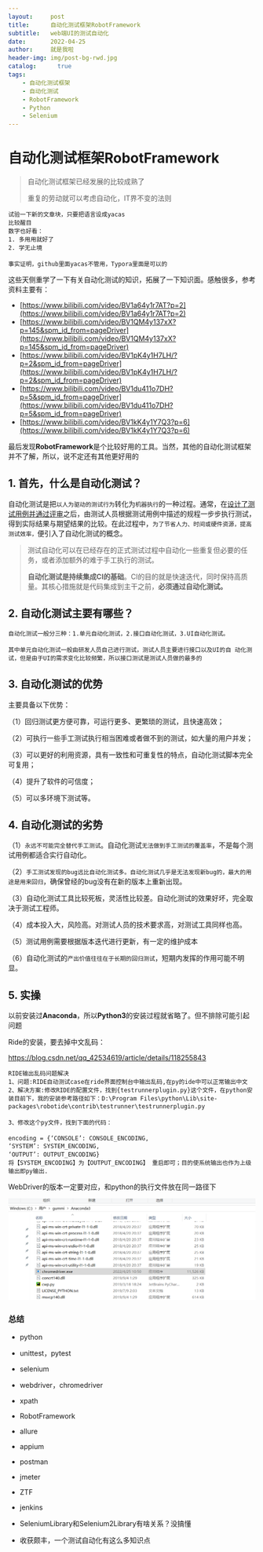 ```yaml
---
layout:     post
title:      自动化测试框架RobotFramework
subtitle:   web端UI的测试自动化
date:       2022-04-25
author:     就是我啦
header-img: img/post-bg-rwd.jpg
catalog: 	  true
tags:
    - 自动化测试框架    
    - 自动化测试        
    - RobotFramework      
    - Python
    - Selenium   
---
```


# 自动化测试框架RobotFramework

> 自动化测试框架已经发展的比较成熟了
>
> 重复的劳动就可以考虑自动化，IT界不变的法则

```yacas
试验一下新的文章块，只要把语言设成yacas
比较醒目
数字也好看：
1. 多用用就好了
2. 学无止境

事实证明，github里面yacas不管用，Typora里面是可以的
```

这些天侧重学了一下有关自动化测试的知识，拓展了一下知识面。感触很多，参考资料主要有：

* [https://www.bilibili.com/video/BV1a64y1r7AT?p=2](https://www.bilibili.com/video/BV1a64y1r7AT?p=2)
* [https://www.bilibili.com/video/BV1QM4y137xX?p=145&spm_id_from=pageDriver](https://www.bilibili.com/video/BV1QM4y137xX?p=145&spm_id_from=pageDriver)
* [https://www.bilibili.com/video/BV1pK4y1H7LH/?p=2&spm_id_from=pageDriver](https://www.bilibili.com/video/BV1pK4y1H7LH/?p=2&spm_id_from=pageDriver)
* [https://www.bilibili.com/video/BV1du411o7DH?p=5&spm_id_from=pageDriver](https://www.bilibili.com/video/BV1du411o7DH?p=5&spm_id_from=pageDriver)
* [https://www.bilibili.com/video/BV1kK4y1Y7Q3?p=6](https://www.bilibili.com/video/BV1kK4y1Y7Q3?p=6)

最后发现**RobotFramework**是个比较好用的工具。当然，其他的自动化测试框架并不了解，所以，说不定还有其他更好用的



## 1. 首先，什么是自动化测试？

自动化测试是把``以人为驱动的测试行为``转化为``机器执行``的一种过程。通常，在<u>设计了测试用例并通过评审</u>之后，由测试人员根据测试用例中描述的规程一步步执行测试，得到实际结果与期望结果的比较。在此过程中，``为了节省人力、时间或硬件资源，提高测试效率，``便引入了自动化测试的概念。

> 测试自动化可以在已经存在的正式测试过程中自动化一些重复但必要的任务，或者添加额外的难于手工执行的测试。
>
> **自动化测试是持续集成CI的基础**。CI的目的就是快速迭代，同时保持高质量。其核心措施就是代码集成到主干之前，**必须通过自动化测试。**

## 2. 自动化测试主要有哪些？

```yacas
自动化测试一般分三种：1.单元自动化测试，2.接口自动化测试，3.UI自动化测试。

其中单元自动化测试一般由研发人员自己进行测试，测试人员主要进行接口以及UI的自 动化测试，但是由于UI的需求变化比较频繁，所以接口测试是测试人员做的最多的
```



## 3. 自动化测试的优势

主要具备以下优势：

（1）回归测试更方便可靠，可运行更多、更繁琐的测试，且快速高效；

（2）可执行一些手工测试执行相当困难或者做不到的测试，如大量的用户并发；

（3）可以更好的利用资源，具有一致性和可重复性的特点，自动化测试脚本完全可复用；

（4）提升了软件的可信度；

（5）可以多环境下测试等。



## 4. 自动化测试的劣势

（1）``永远不可能完全替代手工测试``。自动化测试``无法做到手工测试的覆盖率``，不是每个测试用例都适合实行自动化。

（2）``手工测试发现的bug远比自动化测试多。自动化测试几乎是无法发现新bug的，最大的用途是用来回归``，确保曾经的bug没有在新的版本上重新出现。

（3）自动化测试工具比较死板，灵活性比较差。自动化测试的效果好坏，完全取决于测试工程师。

（4）成本投入大，风险高。对测试人员的技术要求高，对测试工具同样也高。

（5）测试用例需要根据版本迭代进行更新，有一定的维护成本

（6）自动化测试的``产出价值往往在于长期的回归测试``，短期内发挥的作用可能不明显。





## 5. 实操

以前安装过**Anaconda**，所以**Python3**的安装过程就省略了。但不排除可能引起问题



Ride的安装，要去掉中文乱码：

https://blog.csdn.net/qq_42534619/article/details/118255843

```yacas
RIDE输出乱码问题解决
1、问题:RIDE自动测试case在ride界面控制台中输出乱码,在py的ide中可以正常输出中文
2、解决方案:修改RIDE的配置文件，找到{testrunnerplugin.py}这个文件，在python安装目前下，我的安装参考路径如下：D:\Program Files\python\Lib\site-packages\robotide\contrib\testrunner\testrunnerplugin.py

3、修改这个py文件，找到下面的代码：

encoding = {‘CONSOLE’: CONSOLE_ENCODING,
‘SYSTEM’: SYSTEM_ENCODING,
‘OUTPUT’: OUTPUT_ENCODING}　　　　
将【SYSTEM_ENCODING】为【OUTPUT_ENCODING】 重启即可；目的使系统输出也作为上级输出即py输出.
```



WebDriver的版本一定要对应，和python的执行文件放在同一路径下

![image-20220425153055594](/img/images/image-20220425153055594.png)

### 总结

- python

- unittest，pytest

- selenium

- webdriver，chromedriver

- xpath

- RobotFramework

- allure

- appium

- postman

- jmeter

- ZTF

- jenkins

- SeleniumLibrary和Selenium2Library有啥关系？没搞懂

- 收获颇丰，一个测试自动化有这么多知识点

  

